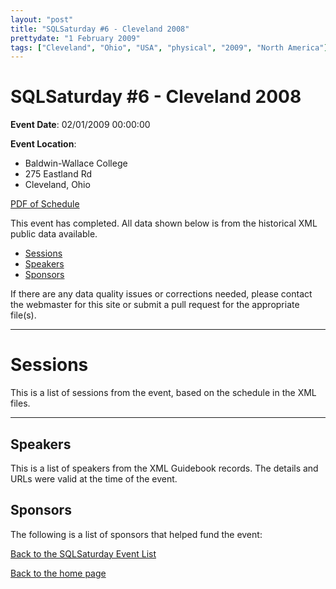 ```yaml
---
layout: "post" 
title: "SQLSaturday #6 - Cleveland 2008" 
prettydate: "1 February 2009" 
tags: ["Cleveland", "Ohio", "USA", "physical", "2009", "North America"]
---
```

# SQLSaturday #6 - Cleveland 2008
 
**Event Date**: 02/01/2009 00:00:00
 
**Event Location**:
- Baldwin-Wallace College
- 275 Eastland Rd
- Cleveland, Ohio
 
<a href="/assets/pdf/0006.pdf">PDF of Schedule</a>
 
This event has completed. All data shown below is from the historical XML public data available.
<ul>
   <li><a href="#sessions">Sessions</a></li>
   <li><a href="#speakers">Speakers</a></li>
   <li><a href="#sponsors">Sponsors</a></li>
</ul>
 
 
If there are any data quality issues or corrections needed, please contact the webmaster for this site or submit a pull request for the appropriate file(s). 
 
----------------------------------------------------------------------------------- 
 
# <a name="sessions"></a>Sessions
This is a list of sessions from the event, based on the schedule in the XML files.
 
----------------------------------------------------------------------------------- 
## <a name="#speakers"></a>Speakers
This is a list of speakers from the XML Guidebook records. The details and URLs were valid at the time of the event.
 
 
 
 
## <a name="sponsors"></a>Sponsors
The following is a list of sponsors that helped fund the event:
 
[Back to the SQLSaturday Event List](/past)
 
[Back to the home page](/index)
 
